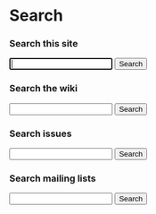 # Search

### Search this site

<form id="site-search-form" action="http://www.google.com/search" method="get">
  <input type="hidden" name="sitesearch" value="qpid.apache.org"/>
  <input type="text" name="q" maxlength="255" autofocus="autofocus" tabindex="1"/>
  <button type="submit">Search</button>
</form>

### Search the wiki

<form id="wiki-search-form" action="http://www.google.com/search" method="get">
  <input type="hidden" name="sitesearch" value="cwiki.apache.org/qpid"/>
  <input type="text" name="q" maxlength="255" value="" tabindex="2"/>
  <button type="submit">Search</button>
</form>

### Search issues

<form id="jira-search-form" action="?" method="post">
  <input name="text" type="text" tabindex="3"/>
  <button type="submit">Search</button>
</form>

### Search mailing lists

<form action="http://qpid.2158936.n2.nabble.com/template/NamlServlet.jtp" method="get">
  <input type="hidden" name="macro" value="search_page"/>
  <input type="hidden" name="node" value="7106518"/>
  <input type="text" name="query" tabindex="4"/>
  <button type="submit">Search</button>
</form>
